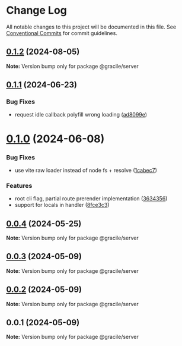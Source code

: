 # Change Log

All notable changes to this project will be documented in this file.
See [Conventional Commits](https://conventionalcommits.org) for commit guidelines.

## [0.1.2](https://github.com/gracile-web/gracile/compare/@gracile/server@0.1.2-next.5...@gracile/server@0.1.2) (2024-08-05)

**Note:** Version bump only for package @gracile/server

## [0.1.1](https://github.com/gracile-web/gracile/compare/@gracile/server@0.1.0...@gracile/server@0.1.1) (2024-06-23)

### Bug Fixes

* request idle callback polyfill wrong loading ([ad8099e](https://github.com/gracile-web/gracile/commit/ad8099e8d26d9ee80c18389c1d0ec9b2c8b9db29))

# [0.1.0](https://github.com/gracile-web/gracile/compare/@gracile/server@0.0.4...@gracile/server@0.1.0) (2024-06-08)

### Bug Fixes

* use vite raw loader instead of node fs + resolve ([1cabec7](https://github.com/gracile-web/gracile/commit/1cabec7aa948d90e52d0d49f7c2a3219ba639a2d))

### Features

* root cli flag, partial route prerender implementation ([3634356](https://github.com/gracile-web/gracile/commit/363435651773d0a98e26e1cb2f08e39163337173))
* support for locals in handler ([8fce3c3](https://github.com/gracile-web/gracile/commit/8fce3c35b4d23bc0a07d1af4e43673f8cf85a44f))

## [0.0.4](https://github.com/gracile-web/gracile/compare/@gracile/server@0.0.3...@gracile/server@0.0.4) (2024-05-25)

**Note:** Version bump only for package @gracile/server

## [0.0.3](https://github.com/gracile-web/gracile/compare/@gracile/server@0.0.2...@gracile/server@0.0.3) (2024-05-09)

**Note:** Version bump only for package @gracile/server

## [0.0.2](https://github.com/gracile-web/gracile/compare/@gracile/server@0.0.1...@gracile/server@0.0.2) (2024-05-09)

**Note:** Version bump only for package @gracile/server

## 0.0.1 (2024-05-09)

**Note:** Version bump only for package @gracile/server
